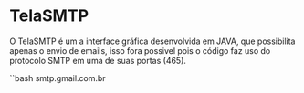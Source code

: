 # TelaSMTP
 
 O TelaSMTP é um a interface gráfica desenvolvida em JAVA, que possibilita apenas o envio de emails, isso  fora possivel pois o código faz uso do protocolo SMTP em  uma de  suas portas (465).

``bash
smtp.gmail.com.br
``` 
 
